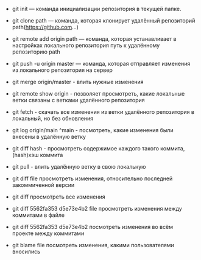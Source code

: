 - git init — команда инициализации репозитория в текущей папке.

- git clone path — команда, которая клонирует удалённый репозиторий
path(https://github.com...)

- git remote add origin path — команда, которая устанавливает в
настройках локального репозитория путь к удалённому репозиторию path

- git push -u origin master — команда, которая отправляет изменения
из локального репозитория на сервер

- git merge origin/master - влить нужные изменения

- git remote show origin - позволяет просмотреть, какие локальные ветки связаны с
ветками удалённого репозитория

- git fetch - скачать все изменения из ветки удалённого репозитория в локальный, но без обновления

- git log origin/main ^main - посмотреть, какие изменения были внесены в удалённую ветку

- git diff hash - просмотреть cодержимое каждого такого коммита, (hash)хэш коммита

- git pull - влить удалённую ветку в свою локальную

- git diff file просмотреть изменения, относительно последней закоммиченной версии

- git diff просмотреть все изменения

- git diff 5562fa353 d5e73e4b2 file просмотреть изменения между коммитами в файле

- git diff 5562fa353 d5e73e4b2 посмотреть изменения во всём проекте между коммитами

- git blame file посмотреть изменения, какими пользователями вносились
